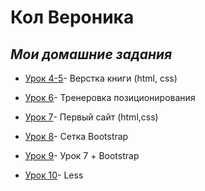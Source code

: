 

# **Кол Вероника**
## ___Мои домашние задания___ 

+ [Урок 4-5](https://col-veronica.github.io/lesson_4-5/ "4-5")- Верстка книги (html, css)

+ [Урок 6](https://col-veronica.github.io/lesson_6/ "6")- Тренеровка позиционирования

+ [Урок 7](https://col-veronica.github.io/lesson_7/ "7")- Первый сайт (html,css)

+ [Урок 8](https://col-veronica.github.io/Lesson_8/ "8")- Сетка Bootstrap

+ [Урок 9](https://col-veronica.github.io/lesson_9/ "9")- Урок 7 + Bootstrap

+ [Урок 10](https://col-veronica.github.io/lesson_10/ "10")- Less
